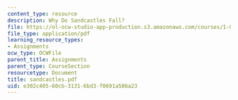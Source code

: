 ```yaml
---
content_type: resource
description: Why Do Sandcastles Fall?
file: https://ol-ocw-studio-app-production.s3.amazonaws.com/courses/1-033-mechanics-of-material-systems-an-energy-approach-fall-2003/e302c40560cb31316bd3f0691a586a23_sandcastles.pdf
file_type: application/pdf
learning_resource_types:
- Assignments
ocw_type: OCWFile
parent_title: Assignments
parent_type: CourseSection
resourcetype: Document
title: sandcastles.pdf
uid: e302c405-60cb-3131-6bd3-f0691a586a23
---
```

